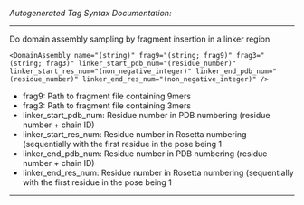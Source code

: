 _Autogenerated Tag Syntax Documentation:_

---
Do domain assembly sampling by fragment insertion in a linker region

```
<DomainAssembly name="(string)" frag9="(string; frag9)" frag3="(string; frag3)" linker_start_pdb_num="(residue_number)" linker_start_res_num="(non_negative_integer)" linker_end_pdb_num="(residue_number)" linker_end_res_num="(non_negative_integer)" />
```

-   frag9: Path to fragment file containing 9mers
-   frag3: Path to fragment file containing 3mers
-   linker_start_pdb_num: Residue number in PDB numbering (residue number + chain ID)
-   linker_start_res_num: Residue number in Rosetta numbering (sequentially with the first residue in the pose being 1
-   linker_end_pdb_num: Residue number in PDB numbering (residue number + chain ID)
-   linker_end_res_num: Residue number in Rosetta numbering (sequentially with the first residue in the pose being 1

---
